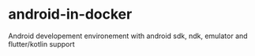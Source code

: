 # android-in-docker
Android developement environement with android sdk, ndk, emulator and flutter/kotlin support
